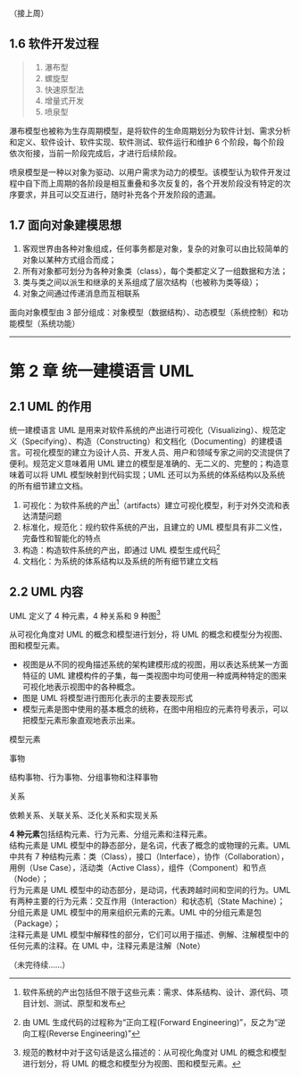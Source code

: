 （接上周）

## 1.6 软件开发过程

> 1. 瀑布型
> 2. 螺旋型
> 3. 快速原型法
> 4. 增量式开发
> 5. 喷泉型

瀑布模型也被称为生存周期模型，是将软件的生命周期划分为软件计划、需求分析和定义、软件设计、软件实现、软件测试、软件运行和维护 6 个阶段，每个阶段依次衔接，当前一阶段完成后，才进行后续阶段。

喷泉模型是一种以对象为驱动、以用户需求为动力的模型。该模型认为软件开发过程中自下而上周期的各阶段是相互重叠和多次反复的，各个开发阶段没有特定的次序要求，并且可以交互进行，随时补充各个开发阶段的遗漏。

## 1.7 面向对象建模思想

1. 客观世界由各种对象组成，任何事务都是对象，复杂的对象可以由比较简单的对象以某种方式组合而成；
2. 所有对象都可划分为各种对象类（class），每个类都定义了一组数据和方法；
3. 类与类之间以派生和继承的关系组成了层次结构（也被称为类等级）；
4. 对象之间通过传递消息而互相联系

面向对象模型由 3 部分组成：对象模型（数据结构）、动态模型（系统控制）和功能模型（系统功能）

-----------

# 第 2 章 统一建模语言 UML

## 2.1 UML 的作用

统一建模语言 UML 是用来对软件系统的产出进行可视化（Visualizing）、规范定义（Specifying）、构造（Constructing）和文档化（Documenting）的建模语言。可视化模型的建立为设计人员、开发人员、用户和领域专家之间的交流提供了便利。规范定义意味着用 UML 建立的模型是准确的、无二义的、完整的；构造意味着可以将 UML 模型映射到代码实现；UML 还可以为系统的体系结构以及系统的所有细节建立文档。

1. 可视化：为软件系统的产出[^artifacts]（artifacts）建立可视化模型，利于对外交流和表达清楚问题
2. 标准化，规范化：规约软件系统的产出，且建立的 UML 模型具有非二义性，完备性和智能化的特点
3. 构造：构造软件系统的产出，即通过 UML 模型生成代码[^Forward Engineering]
4. 文档化：为系统的体系结构以及系统的所有细节建立文档

## 2.2 UML 内容

UML 定义了 4 种元素，4 种关系和 9 种图[^1]

从可视化角度对 UML 的概念和模型进行划分，将 UML 的概念和模型分为视图、图和模型元素。

- 视图是从不同的视角描述系统的架构建模形成的视图，用以表达系统某一方面特征的 UML 建模构件的子集，每一类视图中均可使用一种或两种特定的图来可视化地表示视图中的各种概念。
- 图是 UML 将模型进行图形化表示的主要表现形式
- 模型元素是图中使用的基本概念的统称，在图中用相应的元素符号表示，可以把模型元素形象直观地表示出来。

模型元素

事物

结构事物、行为事物、分组事物和注释事物

关系

依赖关系、关联关系、泛化关系和实现关系

**4 种元素**包括结构元素、行为元素、分组元素和注释元素。  
结构元素是 UML 模型中的静态部分，是名词，代表了概念的或物理的元素。UML 中共有 7 种结构元素：类（Class），接口（Interface），协作（Collaboration），用例（Use Case），活动类（Active Class），组件（Component）和节点（Node）；  
行为元素是 UML 模型中的动态部分，是动词，代表跨越时间和空间的行为。UML 有两种主要的行为元素：交互作用（Interaction）和状态机（State Machine）；  
分组元素是 UML 模型中的用来组织元素的元素。UML 中的分组元素是包（Package）；  
注释元素是 UML 模型中解释性的部分，它们可以用于描述、例解、注解模型中的任何元素的注释。在 UML 中，注释元素是注解（Note）

（未完待续……）

[^Forward Engineering]: 由 UML 生成代码的过程称为“正向工程(Forward Engineering)”，反之为“逆向工程(Reverse Engineering)”
[^artifacts]: 软件系统的产出包括但不限于这些元素：需求、体系结构、设计、源代码、项目计划、测试、原型和发布
[^1]: 规范的教材中对于这句话是这么描述的：从可视化角度对 UML 的概念和模型进行划分，将 UML 的概念和模型分为视图、图和模型元素。